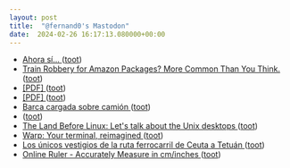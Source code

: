 ```yaml
---
layout: post
title:  "@fernand0's Mastodon"
date:  2024-02-26 16:17:13.080000+00:00
---
```

*  [Ahora sí… ](https://avecesunafoto.wordpress.com/2024/02/26/ahora-si) ([toot](https://mastodon.social/@fernand0/111998679978799952))
*  [Train Robbery for Amazon Packages? More Common Than You Think. ](https://www.nytimes.com/2024/01/23/magazine/train-robbery-amazon-packages.htm) ([toot](https://mastodon.social/@fernand0/111998627351208828))
*  [[PDF]    ](https://assets.csom.umn.edu/assets/71516.pdf) ([toot](https://mastodon.social/@fernand0/111998394260016471))
*  [[PDF]    ](https://media.www.kent.ac.uk/se/29946/SophieKnott-AreMobilePhonestheFutureforEducationinAfrica.pdf) ([toot](https://mastodon.social/@fernand0/111998275077185687))
*  [Barca cargada sobre camión ](https://www.flickr.com/photos/fernand0/53530989510) ([toot](https://mastodon.social/@fernand0/111998257136719900))
*  [ ](https://astrodon.social/@juandesant) ([toot](https://mastodon.social/@fernand0/111998108534311110))
*  [The Land Before Linux: Let's talk about the Unix desktops ](https://www.theregister.com/2024/01/27/opinion_column) ([toot](https://mastodon.social/@fernand0/111997791122320954))
*  [Warp: Your terminal, reimagined ](https://www.warp.dev) ([toot](https://mastodon.social/@fernand0/111997599926181158))
*  [Los únicos vestigios de la ruta ferrocarril de Ceuta a Tetuán ](https://elfarodeceuta.es/unicos-vestigios-ruta-ferrocarril-ceuta-tetua) ([toot](https://mastodon.social/@fernand0/111997208922453037))
*  [Online Ruler - Accurately Measure in cm/inches ](https://onlinerulers.com) ([toot](https://mastodon.social/@fernand0/111997091465742975))
